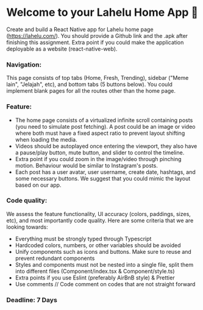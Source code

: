 # Welcome to your Lahelu Home App 👋

Create and build a React Native app for Lahelu home page (https://lahelu.com/). You should provide a Github link and the .apk after finishing this assignment. Extra point if you could make the application deployable as a website (react-native-web).

### Navigation:
This page consists of top tabs (Home, Fresh, Trending), sidebar ("Meme lain", "Jelajah", etc), and bottom tabs (5 buttons below). You could implement blank pages for all the routes other than the home page.

### Feature:
- The home page consists of a virtualized infinite scroll containing posts (you need to simulate post fetching). A post could be an image or video where both must have a fixed aspect ratio to prevent layout shifting when loading the media.
- Videos should be autoplayed once entering the viewport, they also have a pause/play button, mute button, and slider to control the timeline.
- Extra point if you could zoom in the image/video through pinching motion. Behaviour would be similar to Instagram's posts.
- Each post has a user avatar, user username, create date, hashtags, and some necessary buttons. We suggest that you could mimic the layout based on our app.

### Code quality:
We assess the feature functionality, UI accuracy (colors, paddings, sizes, etc), and most importantly code quality. Here are some criteria that we are looking towards:
- Everything must be strongly typed through Typescript
- Hardcoded colors, numbers, or other variables should be avoided
- Unify components such as icons and buttons. Make sure to reuse and prevent redundant components
- Styles and components must not be nested into a single file, split them into different files (Component/index.tsx & Component/style.ts)
- Extra points if you use Eslint (preferably AirBnB style) & Prettier
- Use comments // Code comment on codes that are not straight forward

### Deadline: 7 Days